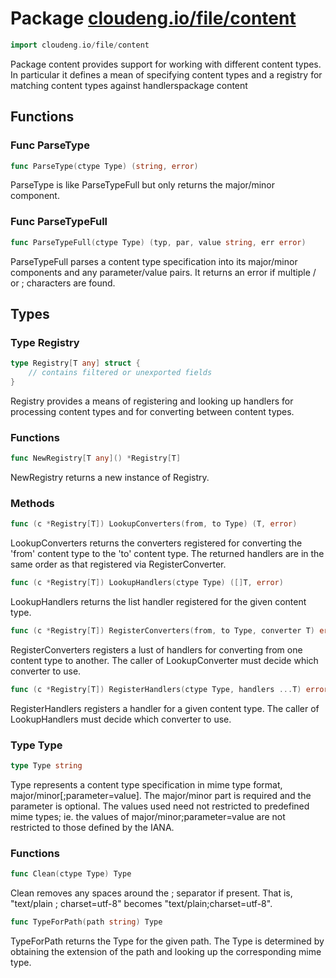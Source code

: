 # Package [cloudeng.io/file/content](https://pkg.go.dev/cloudeng.io/file/content?tab=doc)

```go
import cloudeng.io/file/content
```

Package content provides support for working with different content types.
In particular it defines a mean of specifying content types and a registry
for matching content types against handlerspackage content

## Functions
### Func ParseType
```go
func ParseType(ctype Type) (string, error)
```
ParseType is like ParseTypeFull but only returns the major/minor component.

### Func ParseTypeFull
```go
func ParseTypeFull(ctype Type) (typ, par, value string, err error)
```
ParseTypeFull parses a content type specification into its major/minor
components and any parameter/value pairs. It returns an error if multiple /
or ; characters are found.



## Types
### Type Registry
```go
type Registry[T any] struct {
	// contains filtered or unexported fields
}
```
Registry provides a means of registering and looking up handlers for
processing content types and for converting between content types.

### Functions

```go
func NewRegistry[T any]() *Registry[T]
```
NewRegistry returns a new instance of Registry.



### Methods

```go
func (c *Registry[T]) LookupConverters(from, to Type) (T, error)
```
LookupConverters returns the converters registered for converting the 'from'
content type to the 'to' content type. The returned handlers are in the same
order as that registered via RegisterConverter.


```go
func (c *Registry[T]) LookupHandlers(ctype Type) ([]T, error)
```
LookupHandlers returns the list handler registered for the given content
type.


```go
func (c *Registry[T]) RegisterConverters(from, to Type, converter T) error
```
RegisterConverters registers a lust of handlers for converting from one
content type to another. The caller of LookupConverter must decide which
converter to use.


```go
func (c *Registry[T]) RegisterHandlers(ctype Type, handlers ...T) error
```
RegisterHandlers registers a handler for a given content type. The caller of
LookupHandlers must decide which converter to use.




### Type Type
```go
type Type string
```
Type represents a content type specification in mime type format,
major/minor[;parameter=value]. The major/minor part is required and the
parameter is optional. The values used need not restricted to predefined
mime types; ie. the values of major/minor;parameter=value are not restricted
to those defined by the IANA.

### Functions

```go
func Clean(ctype Type) Type
```
Clean removes any spaces around the ; separator if present. That is,
"text/plain ; charset=utf-8" becomes "text/plain;charset=utf-8".


```go
func TypeForPath(path string) Type
```
TypeForPath returns the Type for the given path. The Type is determined by
obtaining the extension of the path and looking up the corresponding mime
type.







